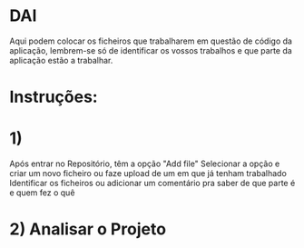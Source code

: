 # DAI
Aqui podem colocar os ficheiros que trabalharem em questão de código da aplicação, lembrem-se só de identificar os vossos trabalhos e que parte da aplicação estão a trabalhar.

# Instruções:

# 1)
Após entrar no Repositório, têm a opção "Add file" 
Selecionar a opção e criar um novo ficheiro ou faze upload de um em que já tenham trabalhado
Identificar os ficheiros ou adicionar um comentário pra saber de que parte é e quem fez o quê

# 2) Analisar o Projeto
